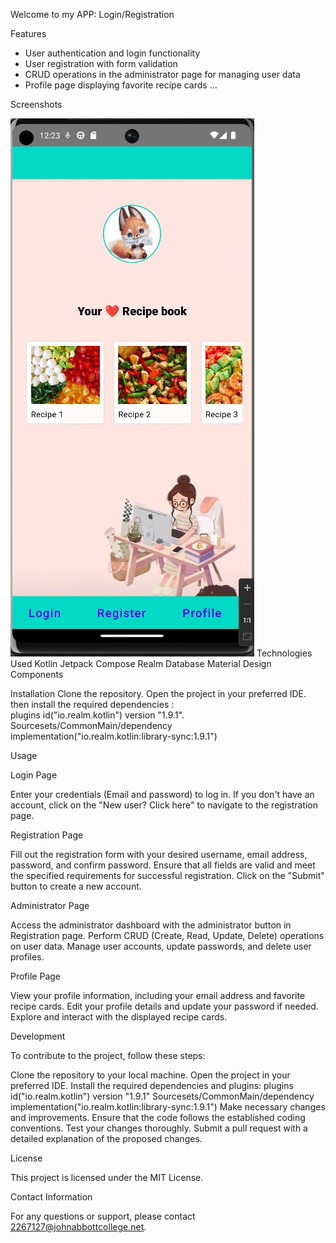 Welcome to my APP: Login/Registration


Features

* User authentication and login functionality
* User registration with form validation
* CRUD operations in the administrator page for managing user data
* Profile page displaying favorite recipe cards
...

Screenshots

![img.png](img.png)
Technologies Used
Kotlin
Jetpack Compose
Realm Database
Material Design Components


Installation
Clone the repository.
Open the project in your preferred IDE.
then install the required dependencies :  
plugins id("io.realm.kotlin") version "1.9.1".
Sourcesets/CommonMain/dependency
implementation("io.realm.kotlin:library-sync:1.9.1")

Usage

Login Page

Enter your credentials (Email and password) to log in.
If you don't have an account, click on the "New user? Click here" to navigate to the registration page.

Registration Page

Fill out the registration form with your desired username, email address, password, and confirm password.
Ensure that all fields are valid and meet the specified requirements for successful registration.
Click on the "Submit" button to create a new account.

Administrator Page

Access the administrator dashboard with the administrator button in Registration page.
Perform CRUD (Create, Read, Update, Delete) operations on user data.
Manage user accounts, update passwords, and delete user profiles.

Profile Page

View your profile information, including your email address and favorite recipe cards.
Edit your profile details and update your password if needed.
Explore and interact with the displayed recipe cards.

Development

To contribute to the project, follow these steps:

Clone the repository to your local machine.
Open the project in your preferred IDE.
Install the required dependencies and plugins:
plugins id("io.realm.kotlin") version "1.9.1"
Sourcesets/CommonMain/dependency
implementation("io.realm.kotlin:library-sync:1.9.1")
Make necessary changes and improvements.
Ensure that the code follows the established coding conventions.
Test your changes thoroughly.
Submit a pull request with a detailed explanation of the proposed changes.

License

This project is licensed under the MIT License.

Contact Information

For any questions or support, please contact 2267127@johnabbottcollege.net.